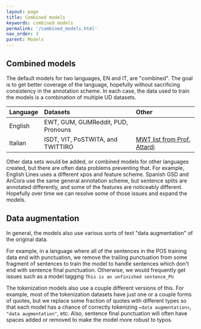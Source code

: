 ```yaml
---
layout: page
title: Combined models
keywords: combined models
permalink: '/combined_models.html'
nav_order: 3
parent: Models
---
```


## Combined models

The default models for two languages, EN and IT, are "combined".  The goal is to get better coverage of the language, hopefully without sacrificing consistency in the annotation scheme.  In each case, the data used to train the models is a combination of multiple UD datasets.

| Language | Datasets | Other |
| :------- | :------------ | :------ |
| English | EWT, GUM, GUMReddit, PUD, Pronouns | |
| Italian | ISDT, VIT, PoSTWITA, and TWITTIRO | [MWT list from Prof. Attardi](https://github.com/stanfordnlp/handparsed-treebank/blob/master/italian-mwt/italian.mwt) |

Other data sets would be added, or combined models for other languages
created, but there are often data problems preventing that.  For
example, English Lines uses a different xpos and feature scheme.
Spanish GSD and AnCora use the same general annotation scheme, but
sentence splits are annotated differently, and some of the features
are noticeably different.  Hopefully over time we can resolve some of
those issues and expand the models.

## Data augmentation

In general, the models also use various sorts of text "data
augmentation" of the original data.

For example, in a language where all of the sentences in the POS
training data end with punctuation, we remove the trailing punctuation
from some fragment of sentences to train the model to handle sentences
which don't end with sentence final punctuation.  Otherwise, we would
frequently get issues such as a model tagging `This is an unfinished
sentence_PU`

The tokenization models also use a couple different versions of this.
For example, most of the tokenization datasets have just one or a
couple forms of quotes, but we replace some fraction of quotes with
different types so that each model has a chance of correctly
tokenizing `«data augmentation»`, `"data augmentation"`, etc.  Also,
sentence final punctuation will often have spaces added or removed to
make the model more robust to typos.
